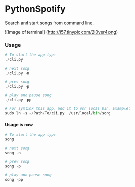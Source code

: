 PythonSpotify
=============

Search and start songs from command line.<br>

![Image of terminal]
(http://i57.tinypic.com/2i0ver4.png)

### Usage
```python
# To start the app type
./cli.py

# next song
./cli.py -n

# prev song
./cli.py -p

# play and pause song
./cli.py -pp
```

```python
# For symlink this app, add it to usr local bin. Example:
sudo ln -s ~/Path/To/cli.py  /usr/local/bin/song
```

#### Usage is now
```python
# To start the app type
song

# next song
song -n

# prev song
song -p

# play and pause song
song -pp

```